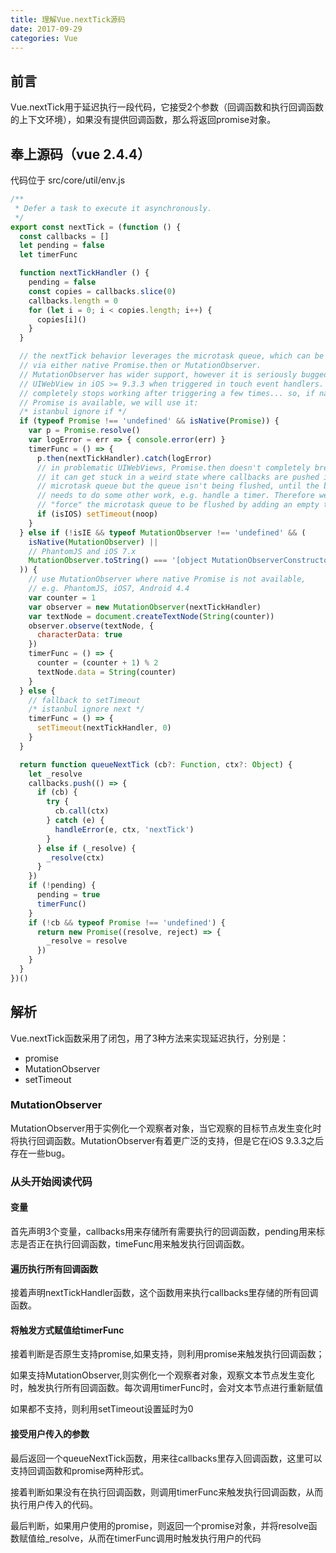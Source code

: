 ```yaml
---
title: 理解Vue.nextTick源码
date: 2017-09-29
categories: Vue
---
```


## 前言
Vue.nextTick用于延迟执行一段代码，它接受2个参数（回调函数和执行回调函数的上下文环境），如果没有提供回调函数，那么将返回promise对象。

## 奉上源码（vue 2.4.4）
代码位于 src/core/util/env.js

```javascript
/**
 * Defer a task to execute it asynchronously.
 */
export const nextTick = (function () {
  const callbacks = []
  let pending = false
  let timerFunc

  function nextTickHandler () {
    pending = false
    const copies = callbacks.slice(0)
    callbacks.length = 0
    for (let i = 0; i < copies.length; i++) {
      copies[i]()
    }
  }

  // the nextTick behavior leverages the microtask queue, which can be accessed
  // via either native Promise.then or MutationObserver.
  // MutationObserver has wider support, however it is seriously bugged in
  // UIWebView in iOS >= 9.3.3 when triggered in touch event handlers. It
  // completely stops working after triggering a few times... so, if native
  // Promise is available, we will use it:
  /* istanbul ignore if */
  if (typeof Promise !== 'undefined' && isNative(Promise)) {
    var p = Promise.resolve()
    var logError = err => { console.error(err) }
    timerFunc = () => {
      p.then(nextTickHandler).catch(logError)
      // in problematic UIWebViews, Promise.then doesn't completely break, but
      // it can get stuck in a weird state where callbacks are pushed into the
      // microtask queue but the queue isn't being flushed, until the browser
      // needs to do some other work, e.g. handle a timer. Therefore we can
      // "force" the microtask queue to be flushed by adding an empty timer.
      if (isIOS) setTimeout(noop)
    }
  } else if (!isIE && typeof MutationObserver !== 'undefined' && (
    isNative(MutationObserver) ||
    // PhantomJS and iOS 7.x
    MutationObserver.toString() === '[object MutationObserverConstructor]'
  )) {
    // use MutationObserver where native Promise is not available,
    // e.g. PhantomJS, iOS7, Android 4.4
    var counter = 1
    var observer = new MutationObserver(nextTickHandler)
    var textNode = document.createTextNode(String(counter))
    observer.observe(textNode, {
      characterData: true
    })
    timerFunc = () => {
      counter = (counter + 1) % 2
      textNode.data = String(counter)
    }
  } else {
    // fallback to setTimeout
    /* istanbul ignore next */
    timerFunc = () => {
      setTimeout(nextTickHandler, 0)
    }
  }

  return function queueNextTick (cb?: Function, ctx?: Object) {
    let _resolve
    callbacks.push(() => {
      if (cb) {
        try {
          cb.call(ctx)
        } catch (e) {
          handleError(e, ctx, 'nextTick')
        }
      } else if (_resolve) {
        _resolve(ctx)
      }
    })
    if (!pending) {
      pending = true
      timerFunc()
    }
    if (!cb && typeof Promise !== 'undefined') {
      return new Promise((resolve, reject) => {
        _resolve = resolve
      })
    }
  }
})()
```

## 解析
Vue.nextTick函数采用了闭包，用了3种方法来实现延迟执行，分别是：
- promise
- MutationObserver
- setTimeout

### MutationObserver
MutationObserver用于实例化一个观察者对象，当它观察的目标节点发生变化时将执行回调函数。MutationObserver有着更广泛的支持，但是它在iOS 9.3.3之后存在一些bug。

### 从头开始阅读代码

#### 变量
首先声明3个变量，callbacks用来存储所有需要执行的回调函数，pending用来标志是否正在执行回调函数，timeFunc用来触发执行回调函数。

#### 遍历执行所有回调函数
接着声明nextTickHandler函数，这个函数用来执行callbacks里存储的所有回调函数。

#### 将触发方式赋值给timerFunc
接着判断是否原生支持promise,如果支持，则利用promise来触发执行回调函数；

如果支持MutationObserver,则实例化一个观察者对象，观察文本节点发生变化时，触发执行所有回调函数。每次调用timerFunc时，会对文本节点进行重新赋值

如果都不支持，则利用setTimeout设置延时为0

#### 接受用户传入的参数
最后返回一个queueNextTick函数，用来往callbacks里存入回调函数，这里可以支持回调函数和promise两种形式。

接着判断如果没有在执行回调函数，则调用timerFunc来触发执行回调函数，从而执行用户传入的代码。

最后判断，如果用户使用的promise，则返回一个promise对象，并将resolve函数赋值给_resolve，从而在timerFunc调用时触发执行用户的代码